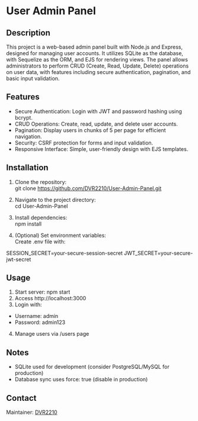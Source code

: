 # User Admin Panel

## Description  
This project is a web-based admin panel built with Node.js and Express, designed for managing user accounts. It utilizes SQLite as the database, with Sequelize as the ORM, and EJS for rendering views. The panel allows administrators to perform CRUD (Create, Read, Update, Delete) operations on user data, with features including secure authentication, pagination, and basic input validation.

## Features  
- Secure Authentication: Login with JWT and password hashing using bcrypt.  
- CRUD Operations: Create, read, update, and delete user accounts.  
- Pagination: Display users in chunks of 5 per page for efficient navigation.  
- Security: CSRF protection for forms and input validation.  
- Responsive Interface: Simple, user-friendly design with EJS templates.  

## Installation  
1. Clone the repository:  
   git clone https://github.com/DVR2210/User-Admin-Panel.git  

2. Navigate to the project directory:  
   cd User-Admin-Panel  

3. Install dependencies:  
   npm install  

4. (Optional) Set environment variables:  
   Create .env file with:

 SESSION_SECRET=your-secure-session-secret
JWT_SECRET=your-secure-jwt-secret

## Usage  
1. Start server: npm start  
2. Access http://localhost:3000  
3. Login with:  
- Username: admin  
- Password: admin123  
4. Manage users via /users page  

## Notes  
- SQLite used for development (consider PostgreSQL/MySQL for production)  
- Database sync uses force: true (disable in production)  

## Contact  
Maintainer: [DVR2210](https://github.com/DVR2210)